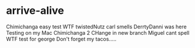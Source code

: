 # arrive-alive
Chimichanga
easy
test
WTF
twistedNutz
carl smells
DerrtyDanni was here
Testing on my Mac
Chimichanga 2
CHange in new branch
Miguel cant spell
WTF 
test for george
Don't forget my tacos.....
